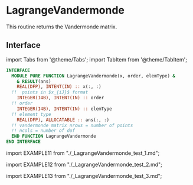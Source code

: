 # LagrangeVandermonde

This routine returns the Vandermonde matrix.

## Interface

import Tabs from '@theme/Tabs';
import TabItem from '@theme/TabItem';

<Tabs>
<TabItem value="interface" label="܀ Interface" default>

```fortran
INTERFACE
  MODULE PURE FUNCTION LagrangeVandermonde(x, order, elemType) &
    & RESULT(ans)
    REAL(DFP), INTENT(IN) :: x(:, :)
  !!  points in $x_{iJ}$ format
    INTEGER(I4B), INTENT(IN) :: order
  !! order
    INTEGER(I4B), INTENT(IN) :: elemType
  !! element type
    REAL(DFP), ALLOCATABLE :: ans(:, :)
  !! vandermonde matrix nrows = number of points
  !! ncols = number of dof
  END FUNCTION LagrangeVandermonde
END INTERFACE
```

</TabItem>

<TabItem value="example" label="️܀ See example">

import EXAMPLE11 from "./_LagrangeVandermonde_test_1.md";

<EXAMPLE11 />

</TabItem>

<TabItem value="example2" label="️܀ Example 2">

import EXAMPLE12 from "./_LagrangeVandermonde_test_2.md";

<EXAMPLE12 />

</TabItem>

<TabItem value="example3" label="️܀ Example 3">

import EXAMPLE13 from "./_LagrangeVandermonde_test_3.md";

<EXAMPLE13 />

</TabItem>

<TabItem value="close" label="↢ ">

</TabItem>
</Tabs>
